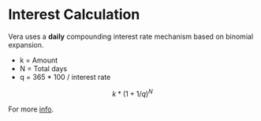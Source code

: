 # Interest Calculation

Vera uses a **daily** compounding interest rate mechanism based on binomial expansion.

* k = Amount
* N = Total days
* q = 365 \* 100 / interest rate

$$
k * (1+1/q) ^ N
$$

For more [info](https://ethereum.stackexchange.com/a/10432).

